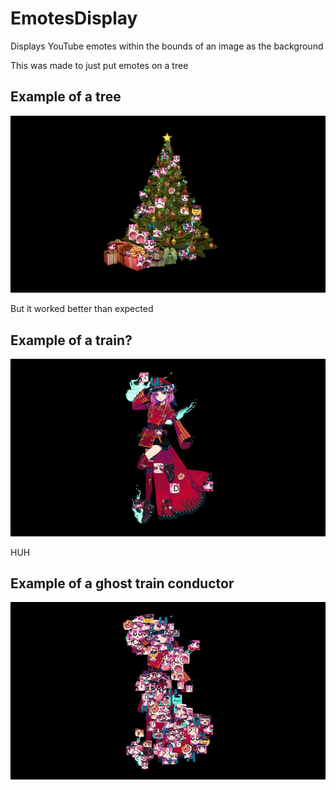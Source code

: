 # EmotesDisplay
Displays YouTube emotes within the bounds of an image as the background

This was made to just put emotes on a tree
## Example of a tree
![Demo](https://github.com/NamedAuto/EmotesDisplay/raw/main/tree.gif)


But it worked better than expected
## Example of a train?
![Demo](https://github.com/NamedAuto/EmotesDisplay/raw/main/notATrain.gif)


HUH
## Example of a ghost train conductor
![Demo](https://github.com/NamedAuto/EmotesDisplay/raw/main/notATrain2.gif)

